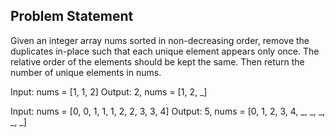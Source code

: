 ## Problem Statement

Given an integer array nums sorted in non-decreasing order, remove the
duplicates in-place such that each unique element appears only once. The
relative order of the elements should be kept the same. Then return the number
of unique elements in nums.

Input: nums = [1, 1, 2]
Output: 2, nums = [1, 2, _]

Input: nums = [0, 0, 1, 1, 1, 2, 2, 3, 3, 4]
Output: 5, nums = [0, 1, 2, 3, 4, _, _, _, _, _]
